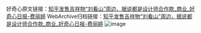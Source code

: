 好奇心原文链接：[知乎发售吉祥物“刘看山”周边，据说都是设计师合作款_商业_好奇心日报-费丽婷](https://www.qdaily.com/articles/4792.html)
WebArchive归档链接：[知乎发售吉祥物“刘看山”周边，据说都是设计师合作款_商业_好奇心日报-费丽婷](http://web.archive.org/web/20160413130114/http://www.qdaily.com/articles/4792.html)
![image](http://ww3.sinaimg.cn/large/007d5XDply1g3w5r2oh6kj30u04zw7wh)